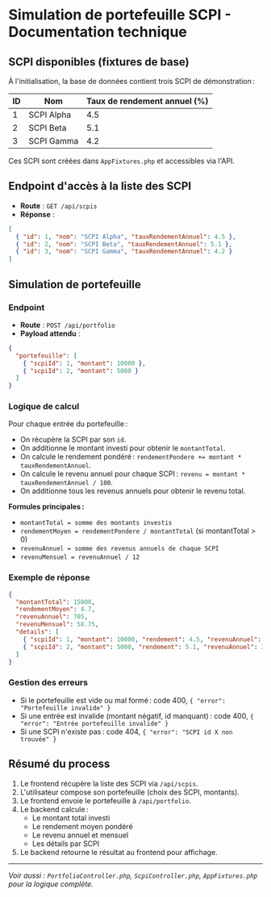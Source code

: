 # Simulation de portefeuille SCPI - Documentation technique

## SCPI disponibles (fixtures de base)

À l'initialisation, la base de données contient trois SCPI de démonstration :

| ID | Nom         | Taux de rendement annuel (%) |
|----|-------------|------------------------------|
| 1  | SCPI Alpha  | 4.5                          |
| 2  | SCPI Beta   | 5.1                          |
| 3  | SCPI Gamma  | 4.2                          |

Ces SCPI sont créées dans `AppFixtures.php` et accessibles via l'API.

## Endpoint d'accès à la liste des SCPI

- **Route** : `GET /api/scpis`
- **Réponse** :
```json
[
  { "id": 1, "nom": "SCPI Alpha", "tauxRendementAnnuel": 4.5 },
  { "id": 2, "nom": "SCPI Beta", "tauxRendementAnnuel": 5.1 },
  { "id": 3, "nom": "SCPI Gamma", "tauxRendementAnnuel": 4.2 }
]
```

## Simulation de portefeuille

### Endpoint
- **Route** : `POST /api/portfolio`
- **Payload attendu** :
```json
{
  "portefeuille": [
    { "scpiId": 1, "montant": 10000 },
    { "scpiId": 2, "montant": 5000 }
  ]
}
```

### Logique de calcul
Pour chaque entrée du portefeuille :
- On récupère la SCPI par son `id`.
- On additionne le montant investi pour obtenir le `montantTotal`.
- On calcule le rendement pondéré : `rendementPondere += montant * tauxRendementAnnuel`.
- On calcule le revenu annuel pour chaque SCPI : `revenu = montant * tauxRendementAnnuel / 100`.
- On additionne tous les revenus annuels pour obtenir le revenu total.

**Formules principales :**
- `montantTotal = somme des montants investis`
- `rendementMoyen = rendementPondere / montantTotal` (si montantTotal > 0)
- `revenuAnnuel = somme des revenus annuels de chaque SCPI`
- `revenuMensuel = revenuAnnuel / 12`

### Exemple de réponse
```json
{
  "montantTotal": 15000,
  "rendementMoyen": 4.7,
  "revenuAnnuel": 705,
  "revenuMensuel": 58.75,
  "details": [
    { "scpiId": 1, "montant": 10000, "rendement": 4.5, "revenuAnnuel": 450 },
    { "scpiId": 2, "montant": 5000, "rendement": 5.1, "revenuAnnuel": 255 }
  ]
}
```

### Gestion des erreurs
- Si le portefeuille est vide ou mal formé : code 400, `{ "error": "Portefeuille invalide" }`
- Si une entrée est invalide (montant négatif, id manquant) : code 400, `{ "error": "Entrée portefeuille invalide" }`
- Si une SCPI n'existe pas : code 404, `{ "error": "SCPI id X non trouvée" }`

## Résumé du process
1. Le frontend récupère la liste des SCPI via `/api/scpis`.
2. L'utilisateur compose son portefeuille (choix des SCPI, montants).
3. Le frontend envoie le portefeuille à `/api/portfolio`.
4. Le backend calcule :
   - Le montant total investi
   - Le rendement moyen pondéré
   - Le revenu annuel et mensuel
   - Les détails par SCPI
5. Le backend retourne le résultat au frontend pour affichage.

---

*Voir aussi : `PortfolioController.php`, `ScpiController.php`, `AppFixtures.php` pour la logique complète.* 